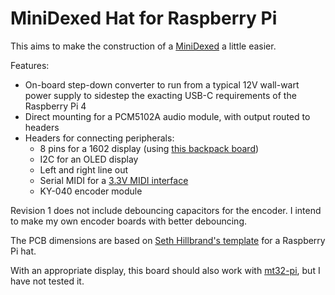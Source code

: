 # MiniDexed Hat for Raspberry Pi

This aims to make the construction of a
[MiniDexed](https://github.com/probonopd/MiniDexed) a little easier.

Features:

- On-board step-down converter to run from a typical 12V wall-wart power supply
  to sidestep the exacting USB-C requirements of the Raspberry Pi 4
- Direct mounting for a PCM5102A audio module, with output routed to headers
- Headers for connecting peripherals:
  - 8 pins for a 1602 display (using [this backpack
    board](https://po-ru.com/pcb/1602))
  - I2C for an OLED display
  - Left and right line out
  - Serial MIDI for a [3.3V MIDI interface](https://po-ru.com/pcb/midi)
  - KY-040 encoder module

Revision 1 does not include debouncing capacitors for the encoder. I intend to
make my own encoder boards with better debouncing.

The PCB dimensions are based on [Seth Hillbrand's
template](https://github.com/sethhillbrand/kicad_templates) for a Raspberry Pi
hat.

With an appropriate display, this board should also work with
[mt32-pi](https://github.com/dwhinham/mt32-pi), but I have not tested it.
